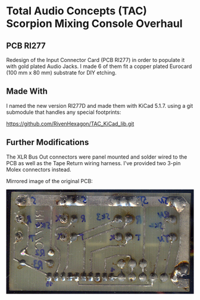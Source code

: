 # Total Audio Concepts (TAC) Scorpion Mixing Console Overhaul
## PCB RI277

Redesign of the Input Connector Card (PCB RI277) in order to populate it
with gold plated Audio Jacks. I made 6 of them fit a copper plated Eurocard
(100 mm x 80 mm) substrate for DIY etching.

## Made With

I named the new version RI277D and made them with KiCad 5.1.7. using a git
submodule that handles any special footprints:

https://github.com/RivenHexagon/TAC_KiCad_lib.git

## Further Modifications

The XLR Bus Out connectors were panel mounted and solder wired to the PCB as
well as the Tape Return wiring harness. I've provided two 3-pin Molex connectors
instead.

Mirrored image of the original PCB:

<img src="https://github.com/RivenHexagon/TAC_RI277/blob/main/RI277C-flip.jpg">
